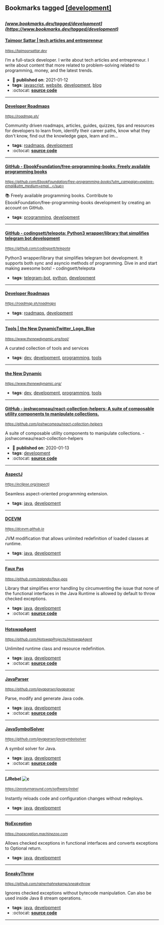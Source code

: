 ## Bookmarks tagged [[development]](https://www.bookmarks.dev/search?q=[development])

_<sup><sup>[www.bookmarks.dev/tagged/development](https://www.bookmarks.dev/tagged/development)</sup></sup>_
---
#### [Taimoor Sattar | tech articles and entrepreneur](https://taimoorsattar.dev)
_<sup>https://taimoorsattar.dev</sup>_

I’m a full-stack developer. I write about tech articles and entrepreneur. I write about content that more related to problem-solving related to programming, money, and the latest trends.
* :calendar: **published on**: 2021-01-12
* **tags**: [javascript](../tagged/javascript.md), [website](../tagged/website.md), [development](../tagged/development.md), [blog](../tagged/blog.md)
* :octocat: **[source code](https://github.com/taimoorsattar7/taimoorsattar.dev)**
---
#### [Developer Roadmaps](https://roadmap.sh/)
_<sup>https://roadmap.sh/</sup>_

Community driven roadmaps, articles, guides, quizzes, tips and resources for developers to learn from, identify their career paths, know what they don't know, find out the knowledge gaps, learn and im...
* **tags**: [roadmaps](../tagged/roadmaps.md), [development](../tagged/development.md)
* :octocat: **[source code](https://github.com/kamranahmedse/developer-roadmap)**
---
#### [GitHub - EbookFoundation/free-programming-books: Freely available programming books](https://github.com/EbookFoundation/free-programming-books?utm_campaign=explore-email&utm_medium=email&utm_source=newsletter&utm_term=daily)
_<sup>https://github.com/EbookFoundation/free-programming-books?utm_campaign=explore-email&utm_medium=emai...</sup>_

:books: Freely available programming books. Contribute to EbookFoundation/free-programming-books development by creating an account on GitHub.
* **tags**: [programming](../tagged/programming.md), [development](../tagged/development.md)
---
#### [GitHub - codingsett/telepota: Python3 wrapper/library that simplifies telegram bot development](https://github.com/codingsett/telepota)
_<sup>https://github.com/codingsett/telepota</sup>_

Python3 wrapper/library that simplifies telegram bot development. It supports both sync and asyncio methods of programming. Dive in and start making awesome bots! - codingsett/telepota
* **tags**: [telegram-bot](../tagged/telegram-bot.md), [python](../tagged/python.md), [development](../tagged/development.md)
---
#### [Developer Roadmaps](https://roadmap.sh/roadmaps)
_<sup>https://roadmap.sh/roadmaps</sup>_

* **tags**: [roadmaps](../tagged/roadmaps.md), [development](../tagged/development.md)
---
#### [Tools | the New DynamicTwitter_Logo_Blue](https://www.thenewdynamic.org/tool/)
_<sup>https://www.thenewdynamic.org/tool/</sup>_

A curated collection of tools and services
* **tags**: [dev](../tagged/dev.md), [development](../tagged/development.md), [programming](../tagged/programming.md), [tools](../tagged/tools.md)
---
#### [the New Dynamic](https://www.thenewdynamic.org/)
_<sup>https://www.thenewdynamic.org/</sup>_

* **tags**: [dev](../tagged/dev.md), [development](../tagged/development.md), [programming](../tagged/programming.md), [tools](../tagged/tools.md)
---
#### [GitHub - joshwcomeau/react-collection-helpers: A suite of composable utility components to manipulate collections.](https://github.com/joshwcomeau/react-collection-helpers)
_<sup>https://github.com/joshwcomeau/react-collection-helpers</sup>_

A suite of composable utility components to manipulate collections. - joshwcomeau/react-collection-helpers
* :calendar: **published on**: 2020-01-13
* **tags**: [development](../tagged/development.md)
* :octocat: **[source code](https://github.com/joshwcomeau/react-collection-helpers)**
---
#### [AspectJ](https://eclipse.org/aspectj)
_<sup>https://eclipse.org/aspectj</sup>_

Seamless aspect-oriented programming extension.
* **tags**: [java](../tagged/java.md), [development](../tagged/development.md)
---
#### [DCEVM](https://dcevm.github.io)
_<sup>https://dcevm.github.io</sup>_

JVM modification that allows unlimited redefinition of loaded classes at runtime.
* **tags**: [java](../tagged/java.md), [development](../tagged/development.md)
---
#### [Faux Pas](https://github.com/zalando/faux-pas)
_<sup>https://github.com/zalando/faux-pas</sup>_

Library that simplifies error handling by circumventing the issue that none of the functional interfaces in the Java Runtime is allowed by default to throw checked exceptions.
* **tags**: [java](../tagged/java.md), [development](../tagged/development.md)
* :octocat: **[source code](https://github.com/zalando/faux-pas)**
---
#### [HotswapAgent](https://github.com/HotswapProjects/HotswapAgent)
_<sup>https://github.com/HotswapProjects/HotswapAgent</sup>_

Unlimited runtime class and resource redefinition.
* **tags**: [java](../tagged/java.md), [development](../tagged/development.md)
* :octocat: **[source code](https://github.com/HotswapProjects/HotswapAgent)**
---
#### [JavaParser](https://github.com/javaparser/javaparser)
_<sup>https://github.com/javaparser/javaparser</sup>_

Parse, modify and generate Java code.
* **tags**: [java](../tagged/java.md), [development](../tagged/development.md)
* :octocat: **[source code](https://github.com/javaparser/javaparser)**
---
#### [JavaSymbolSolver](https://github.com/javaparser/javasymbolsolver)
_<sup>https://github.com/javaparser/javasymbolsolver</sup>_

A symbol solver for Java.
* **tags**: [java](../tagged/java.md), [development](../tagged/development.md)
* :octocat: **[source code](https://github.com/javaparser/javasymbolsolver)**
---
#### [JRebel ![c](https://zeroturnaround.com/software/jrebel)
_<sup>https://zeroturnaround.com/software/jrebel</sup>_

Instantly reloads code and configuration changes without redeploys.
* **tags**: [java](../tagged/java.md), [development](../tagged/development.md)
---
#### [NoException](https://noexception.machinezoo.com)
_<sup>https://noexception.machinezoo.com</sup>_

Allows checked exceptions in functional interfaces and converts exceptions to Optional return.
* **tags**: [java](../tagged/java.md), [development](../tagged/development.md)
---
#### [SneakyThrow](https://github.com/rainerhahnekamp/sneakythrow)
_<sup>https://github.com/rainerhahnekamp/sneakythrow</sup>_

Ignores checked exceptions without bytecode manipulation. Can also be used inside Java 8 stream operations.
* **tags**: [java](../tagged/java.md), [development](../tagged/development.md)
* :octocat: **[source code](https://github.com/rainerhahnekamp/sneakythrow)**
---

